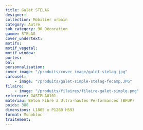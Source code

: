 ```yaml
---
title: Galet STELAG
designer:
collection: Mobilier urbain
category: Autre
sub_category: 90 Décoration
gamme: STELAG
cover_undertext:
motifs:
motif_vegetal:
motif_window:
portes:
bal:
personnalisation:
cover_image: "/produits/cover_image/galet-stelag.jpg"
carousel:
    - image: "/produits/galet-simple-stelag-fecamp.JPG"
filaire:
    - image: "/produits/filaires/filaire-galet-simple.png"
reference: GASTELA0101
materiau: Béton Fibré à Ultra-hautes Performances (BFUP)
poids: 388
dimensions: L1805 x P1260 H593
format: Monobloc
traitement:
---
```

